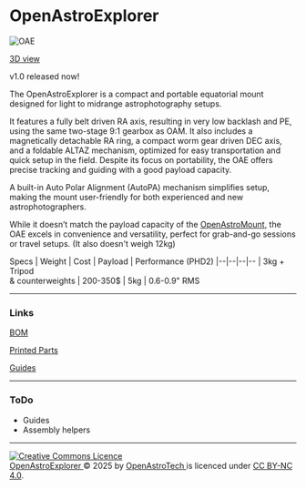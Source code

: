 # OpenAstroExplorer

![OAE](https://i.imgur.com/CtKHjKC.jpeg)

[3D view](https://a360.co/3P5itdV)

v1.0 released now! 

The OpenAstroExplorer is a compact and portable equatorial mount designed for light to midrange astrophotography setups.

It features a fully belt driven RA axis, resulting in very low backlash and PE, using the same two-stage 9:1 gearbox as OAM. It also includes a magnetically detachable RA ring, a compact worm gear driven DEC axis, and a foldable ALTAZ mechanism, optimized for easy transportation and quick setup in the field. Despite its focus on portability, the OAE offers precise tracking and guiding with a good payload capacity.

A built-in Auto Polar Alignment (AutoPA) mechanism simplifies setup, making the mount user-friendly for both experienced and new astrophotographers. 

While it doesn’t match the payload capacity of the [OpenAstroMount]([OpenAstroTech/OpenAstroMount](https://github.com/OpenAstroTech/OpenAstroMount)), the OAE excels in convenience and versatility, perfect for grab-and-go sessions or travel setups. (It also doesn't weigh 12kg)

Specs
| Weight | Cost | Payload | Performance (PHD2)
|--|--|--|--
| 3kg + Tripod <br>& counterweights | 200-350$ | 5kg | 0.6-0.9" RMS




---
### Links

[BOM](https://docs.google.com/spreadsheets/d/1VRqLXc0toShZgP3rCiKZRFy2YImOhnwUEP0JS75wGOw/edit?usp=sharing)

[Printed Parts](https://docs.google.com/spreadsheets/d/12bo7vfit7GZXNui0Y1q4IBbTn9S2-HQub6Z6bK9Nim4/edit?usp=sharing)

[Guides](https://wiki.openastrotech.com/en/OpenAstroExplorer)

---
### ToDo
- Guides
- Assembly helpers

---

<a rel="license" href="http://creativecommons.org/licenses/by-nc/4.0/"><img alt="Creative Commons Licence" style="border-width:0" src="https://i.creativecommons.org/l/by-nc/4.0/88x31.png" /></a><br /> <a href="https://github.com/OpenAstroTech/OpenAstroExplorer"> OpenAstroExplorer </a> &copy; 2025 by <a href="https://github.com/OpenAstroTech">OpenAstroTech </a> is licenced under <a rel="license" href="http://creativecommons.org/licenses/by-nc/4.0/">CC BY-NC 4.0</a>.